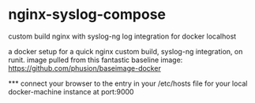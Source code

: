 # nginx-syslog-compose
custom build nginx with syslog-ng log integration for docker localhost



a docker setup for a quick nginx custom build, syslog-ng integration, on runit.
image pulled from this fantastic baseline image: https://github.com/phusion/baseimage-docker

*** connect your browser to the entry in your /etc/hosts file for your local docker-machine instance at port:9000
